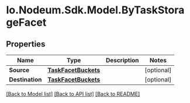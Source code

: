 # Io.Nodeum.Sdk.Model.ByTaskStorageFacet
## Properties

Name | Type | Description | Notes
------------ | ------------- | ------------- | -------------
**Source** | [**TaskFacetBuckets**](TaskFacetBuckets.md) |  | [optional] 
**Destination** | [**TaskFacetBuckets**](TaskFacetBuckets.md) |  | [optional] 

[[Back to Model list]](../README.md#documentation-for-models) [[Back to API list]](../README.md#documentation-for-api-endpoints) [[Back to README]](../README.md)

